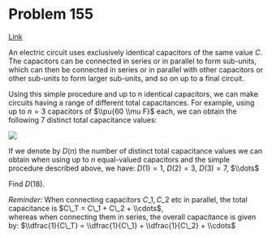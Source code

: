 # Problem 155

[Link](https://projecteuler.net/problem=155)

An electric circuit uses exclusively identical capacitors of the same value $C$.  
The capacitors can be connected in series or in parallel to form sub-units, which can then be connected in series or in parallel with other capacitors or other sub-units to form larger sub-units, and so on up to a final circuit.

Using this simple procedure and up to $n$ identical capacitors, we can make circuits having a range of different total capacitances. For example, using up to $n=3$ capacitors of $\\pu{60 \\mu F}$ each, we can obtain the following $7$ distinct total capacitance values: 

![](resources/images/0155_capacitors1.gif?1678992055)

If we denote by $D(n)$ the number of distinct total capacitance values we can obtain when using up to $n$ equal-valued capacitors and the simple procedure described above, we have: $D(1)=1$, $D(2)=3$, $D(3)=7$, $\\dots$

Find $D(18)$.

*Reminder:* When connecting capacitors $C\_1, C\_2$ etc in parallel, the total capacitance is $C\_T = C\_1 + C\_2 + \\cdots$,  
whereas when connecting them in series, the overall capacitance is given by: $\\dfrac{1}{C\_T} = \\dfrac{1}{C\_1} + \\dfrac{1}{C\_2} + \\cdots$